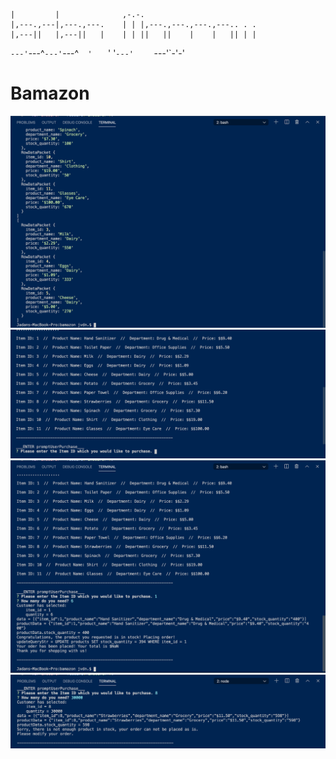                                                            
    |         |              ,-.-.                         
    |,---.,---|,---.,---.    | | |,---.,---.,---.,---.. . .
    |,---||   |,---||   |    | | ||   ||    |    |   || | |
`---'`---^`---'`---^`   '    ` ' '`---'`    `    `---'`-'-'


# Bamazon

![](/images/1.jpg)
![](/images/2.jpg)
![](/images/3.jpg)
![](/images/4.jpg)
